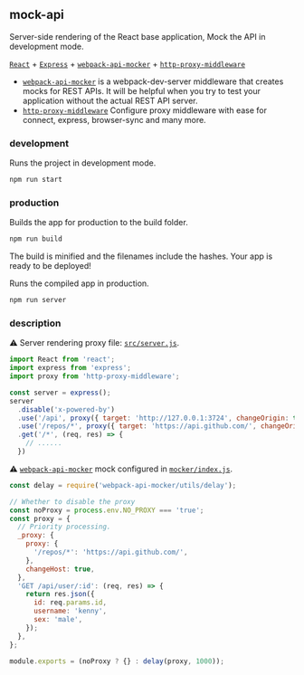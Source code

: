 mock-api
---

Server-side rendering of the React base application, Mock the API in development mode.

[`React`](https://github.com/facebook/react) + [`Express`](https://expressjs.com/) + [`webpack-api-mocker`](https://github.com/jaywcjlove/webpack-api-mocker) + [`http-proxy-middleware`](https://www.npmjs.com/package/http-proxy-middleware)

- [`webpack-api-mocker`](https://github.com/jaywcjlove/webpack-api-mocker) is a webpack-dev-server middleware that creates mocks for REST APIs. It will be helpful when you try to test your application without the actual REST API server.
- [`http-proxy-middleware`](https://www.npmjs.com/package/http-proxy-middleware) Configure proxy middleware with ease for connect, express, browser-sync and many more.

### development

Runs the project in development mode.  

```bash
npm run start
```

### production

Builds the app for production to the build folder.

```bash
npm run build
```

The build is minified and the filenames include the hashes.
Your app is ready to be deployed!

Runs the compiled app in production.

```bash
npm run server
```

### description

⚠️ Server rendering proxy file: [`src/server.js`](src/server.js).  

```js
import React from 'react';
import express from 'express';
import proxy from 'http-proxy-middleware';

const server = express();
server
  .disable('x-powered-by')
  .use('/api', proxy({ target: 'http://127.0.0.1:3724', changeOrigin: true }))
  .use('/repos/*', proxy({ target: 'https://api.github.com/', changeOrigin: true }))
  .get('/*', (req, res) => {
    // ......
  })
```

⚠️ [`webpack-api-mocker`](https://github.com/jaywcjlove/webpack-api-mocker) mock configured in [`mocker/index.js`](mocker/index.js).

```js
const delay = require('webpack-api-mocker/utils/delay');

// Whether to disable the proxy
const noProxy = process.env.NO_PROXY === 'true';
const proxy = {
  // Priority processing.
  _proxy: {
    proxy: {
      '/repos/*': 'https://api.github.com/',
    },
    changeHost: true,
  },
  'GET /api/user/:id': (req, res) => {
    return res.json({
      id: req.params.id,
      username: 'kenny',
      sex: 'male',
    });
  },
};

module.exports = (noProxy ? {} : delay(proxy, 1000));
```
